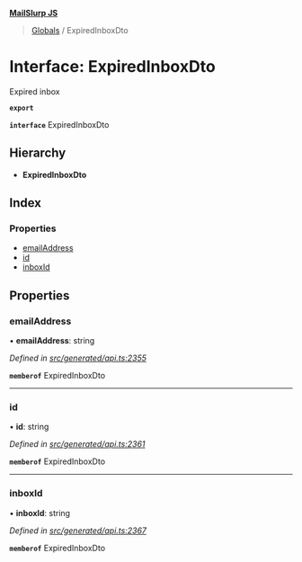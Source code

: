 **[MailSlurp JS](../README.md)**

> [Globals](../README.md) / ExpiredInboxDto

# Interface: ExpiredInboxDto

Expired inbox

**`export`** 

**`interface`** ExpiredInboxDto

## Hierarchy

* **ExpiredInboxDto**

## Index

### Properties

* [emailAddress](expiredinboxdto.md#emailaddress)
* [id](expiredinboxdto.md#id)
* [inboxId](expiredinboxdto.md#inboxid)

## Properties

### emailAddress

•  **emailAddress**: string

*Defined in [src/generated/api.ts:2355](https://github.com/mailslurp/mailslurp-client/blob/cce5bf2/src/generated/api.ts#L2355)*

**`memberof`** ExpiredInboxDto

___

### id

•  **id**: string

*Defined in [src/generated/api.ts:2361](https://github.com/mailslurp/mailslurp-client/blob/cce5bf2/src/generated/api.ts#L2361)*

**`memberof`** ExpiredInboxDto

___

### inboxId

•  **inboxId**: string

*Defined in [src/generated/api.ts:2367](https://github.com/mailslurp/mailslurp-client/blob/cce5bf2/src/generated/api.ts#L2367)*

**`memberof`** ExpiredInboxDto
